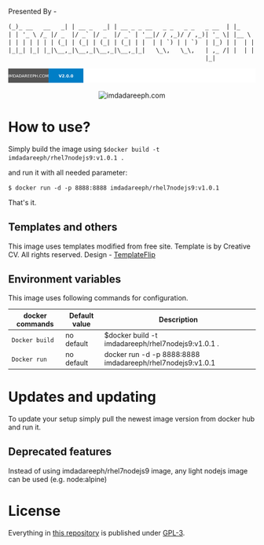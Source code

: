 Presented By -

```
(_)_ __   __   _| | __ _   _| | __ _ _ __   _ _	  _ _   _ __  | |_
| | '_ \ /_ |/ _  |/ _` |/ _  |/ _` | '__|/ / ,_)/ / ,_)| '_ \| |__ \
| | | | | | | (_| | (_| | (_| | (_| | |  | | `) | | `)  | |_) | |  | |
|_|_| |_| |_|\__,_|\__,_|\__,_|\__,_|_|   \_\,   \_\,	| ,_ /| |  | |  
                                                        |_|
```
<a href="http://www.imdadareeph.com/" title=""><img src="/images/version.svg?sanitize=true" alt="version"></a>
<p align="center">
       <img src="http://i66.tinypic.com/5ds7pu.jpg" alt="imdadareeph.com">
</p>

# How to use?

Simply build the image using `$docker build -t imdadareeph/rhel7nodejs9:v1.0.1 .`

and run it with all needed parameter:

```console
$ docker run -d -p 8888:8888 imdadareeph/rhel7nodejs9:v1.0.1
```

That's it.

## Templates and others

This image uses templates modified from free site.
Template is by Creative CV. All rights reserved. Design - [TemplateFlip](https://templateflip.com/)

## Environment variables

This image uses following commands for configuration.

|docker commands     |Default value        |Description                                         |
|------------------------|---------------------|----------------------------------------------------|
|`Docker build`    |no default           |$docker build -t imdadareeph/rhel7nodejs9:v1.0.1 .|
|`Docker run`    |no default           |docker run -d -p 8888:8888 imdadareeph/rhel7nodejs9:v1.0.1            |



# Updates and updating

To update your setup simply pull the newest image version from docker hub and run it.


## Deprecated features

Instead of using imdadareeph/rhel7nodejs9 image, any light nodejs image can be used (e.g. node:alpine)

# License

Everything in [this repository](https://github.com/imdadareeph/imdadareeph.github.io) is published under [GPL-3](https://spdx.org/licenses/GPL-3.0).
